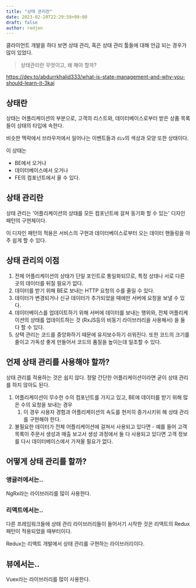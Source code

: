 ```yaml
---
title: "상태 관리란"
date: 2023-02-20T22:29:59+09:00
draft: false
author: redjen
---
```


클라이언트 개발을 하다 보면 상태 관리, 혹은 상태 관리 툴들에 대해 언급 되는 경우가 많이 있었다.

> 상태관리란 무엇이고, 왜 해야 할까?

https://dev.to/abdurrkhalid333/what-is-state-management-and-why-you-should-learn-it-3kai

## 상태란

상태는 어플리케이션의 부분으로, 고객의 리스트와, 데이터베이스로부터 받은 상품 목록들이 상태의 타입에 속한다.

비슷한 맥락에서 브라우저에서 일어나는 이벤트들과 `div`의 색상과 모양 또한 상태이다.

이 상태는
- BE에서 오거나
- 데이터베이스에서 오거나
- FE의 컴포넌트에서 올 수 있다.

## 상태 관리란

상태 관리는 '어플리케이션의 상태를 모든 컴포넌트에 걸쳐 동기화 할 수 있는' 디자인 패턴의 구현체이다.

이 디자인 패턴의 적용은 서비스의 구현과 데이터베이스로부터 오는 데이터 핸들링을 아주 쉽게 할 수 있다.

## 상태 관리의 이점

1. 전체 어플리케이션의 상태가 단일 포인트로 통일화되므로, 특정 상태나 서로 다른 곳의 데이터를 뒤질 필요가 없다.
2. 데이터를 받기 위해 BE로 보내는 HTTP 요청의 수를 줄일 수 있다.
3. 데이터가 변경되거나 신규 데이터가 추가되었을 때에만 서버에 요청을 보낼 수 있다.
4. 데이터베이스를 업데이트하기 위해 서버에 데이터를 보내는 행위와, 전체 어플리케이션의 상태를 업데이트하는 것 (RxJS등의 비동기 라이브러리을 사용해서) 을 둘 다 할 수 있다. 
5. 상택 관리는 코드를 중앙화하기 때문에 유지보수하기 쉬워진다. 또한 코드의 크기를 줄이고 가독성 좋게 만들어서 코드의 품질을 높이는데 일조할 수 있다.

## 언제 상태 관리를 사용해야 할까?

상태 관리를 적용하는 것은 쉽지 않다. 정말 간단한 어플리케이션이라면 굳이 상태 관리를 하지 않아도 된다.

1. 어플리케이션이 무수한 수의 컴포넌트를 가지고 있고, BE에 데이터를 받기 위해 많은 수의 요청을 보내는 경우
   1. 이 경우 사용자 경험과 어플리케이션의 속도를 현저히 증가시키위 해 상태 관리를 구현해야 한다.
2. 불필요한 데이터가 전체 어플리케이션에 걸쳐서 사용되고 있다면 - 예를 들어 고객 목록이 주문서 생성과 매출 보고서 생성 과정에서 둘 다 사용되고 있다면 고객 정보를 다시 데이터베이스에서 가져올 필요가 없다.

## 어떻게 상태 관리를 할까?

### 앵귤러에서는..

NgRx라는 라이브러리를 많이 사용한다.

### 리액트에서는..

다른 프레임워크들에 상태 관리 라이브러리들이 들어서기 시작한 것은 리액트의 Redux 패턴이 적용되었을 때부터이다.

Redux는 리액트 개발에서 상태 관리를 구현하는 라이브러리이다.

## 뷰에서는..

Vuex라는 라이브러리를 많이 사용한다.

